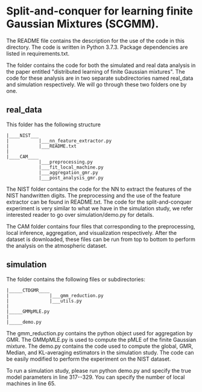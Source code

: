 # Split-and-conquer for learning finite Gaussian Mixtures (SCGMM).


The README file contains the description for the use of the code in this directory. The code is written in Python 3.7.3. Package dependencies are listed in requirements.txt.

The folder contains the code for both the simulated and real data analysis in the paper entitled "distributed learning of finite Gaussian mixtures". The code for these analysis are in two separate subdirectories named real_data and simulation respectively. We will go through these two folders one by one.


## real_data
This folder has the following structure
```
|____NIST___
|           |___nn_feature_extractor.py
|           |___README.txt
|
|____CAM____
            |___preprocessing.py
            |___fit_local_machine.py
            |___aggregation_gmr.py
            |___post_analysis_gmr.py
```

The NIST folder contains the code for the NN to extract the features of the NIST handwritten digits. The preprocessing and the use of the feature extractor can be found in README.txt. The code for the split-and-conquer experiment is very similar to what we have in the simulation study, we refer interested reader to go over simulation/demo.py for details.


The CAM folder contains four files that corresponding to the preprocessing, local inference, aggregation, and visualization respectively. After the dataset is downloaded, these files can be run from top to bottom to perform the analysis on the atmospheric dataset.


## simulation
The folder contains the following files or subdirectories:
```
|_____CTDGMR____
|               |___gmm_reduction.py
|               |___utils.py
|
|_____GMMpMLE.py
|
|_____demo.py
```

The gmm_reduction.py contains the python object used for aggregation by GMR.
The GMMpMLE.py is used to compute the pMLE of the finite Gaussian mixture.
The demo.py contains the code used to compute the global, GMR, Median, and KL-averaging estimators in the simulation study. The code can be easily modified to perform the experiment on the NIST dataset.

To run a simulation study, please run python demo.py and specify the true model parameters in line 317--329. You can specify the number of local machines in line 65.
